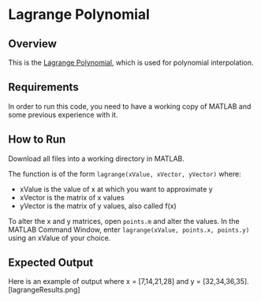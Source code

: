 # Lagrange Polynomial

## Overview
This is the [Lagrange Polynomial](https://en.wikipedia.org/wiki/Lagrange_polynomial "Lagrange Polynomial"), which is used for polynomial interpolation.

## Requirements
In order to run this code, you need to have a working copy of MATLAB and some previous experience with it.

## How to Run
Download all files into a working directory in MATLAB.

The function is of the form `lagrange(xValue, xVector, yVector)` where:
 * xValue is the value of x at which you want to approximate y
 * xVector is the matrix of x values
 * yVector is the matrix of y values, also called f(x)

To alter the x and y matrices, open `points.m` and alter the values. In the MATLAB Command Window, enter `lagrange(xValue, points.x, points.y)` using an xValue of your choice.

## Expected Output
Here is an example of output where x = [7,14,21,28] and y = [32,34,36,35].
[lagrangeResults.png]